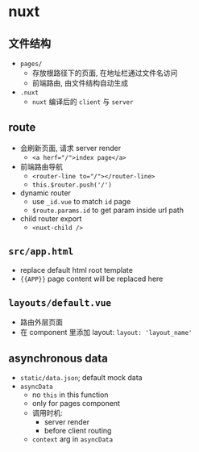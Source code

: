 # nuxt

## 文件结构

- `pages/`
  - 存放根路径下的页面, 在地址栏通过文件名访问
  - 前端路由, 由文件结构自动生成
- `.nuxt`
  - `nuxt` 编译后的 `client` 与 `server`

## route

- 会刷新页面, 请求 server render
  - `<a herf="/">index page</a>`
- 前端路由导航
  - `<router-line to="/"></router-line>`
  - `this.$router.push('/')`
- dynamic router
  - use `_id.vue` to match `id` page
  - `$route.params.id` to get param inside url path
- child router export
  - `<nuxt-child />`

## `src/app.html`

- replace default html root template
- `{{APP}}` page content will be replaced here

## `layouts/default.vue`

- 路由外层页面
- 在 component 里添加 layout: `layout: 'layout_name'`

## asynchronous data

- `static/data.json`; default mock data
- `asyncData`
  - no `this` in this function 
  - only for pages component
  - 调用时机:
    - server render
    - before client routing
  - `context` arg in `asyncData`
